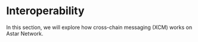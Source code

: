 # Interoperability

In this section, we will explore how cross-chain messaging (XCM) works on Astar Network.
